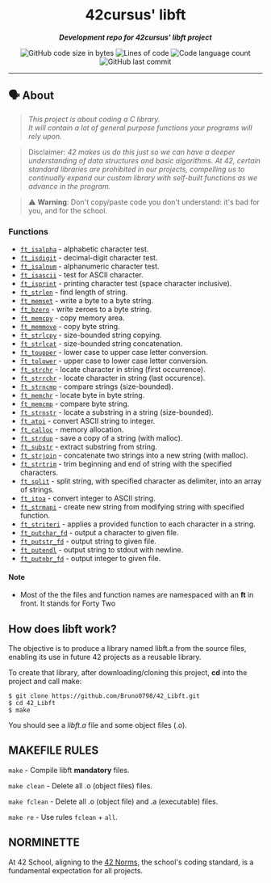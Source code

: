 <h1 align="center">
	42cursus' libft
</h1>

<p align="center">
	<b><i>Development repo for 42cursus' libft project</i></b><br>
</p>

<p align="center">
	<img alt="GitHub code size in bytes" src="https://img.shields.io/github/languages/code-size/bruno0798/42_libft?color=blueviolet" />
	<img alt="Lines of code" src="https://img.shields.io/tokei/lines/github/bruno0798/42_libft">
	<img alt="Code language count" src="https://img.shields.io/github/languages/count/bruno0798/42_libft?color=blue" />
	<img alt="GitHub last commit" src="https://img.shields.io/github/last-commit/bruno0798/42_libft?color=brightgreen" />
</p>

---

## 🗣️ About

> _This project is about coding a C library.<br>
It will contain a lot of general purpose functions your programs will rely upon._

> Disclaimer: *42 makes us do this just so we can have a deeper understanding of data structures 
and basic algorithms. At 42, certain standard libraries are prohibited in our projects, compelling us to continually expand our custom library with self-built functions as we advance in the program.*

> ⚠️ **Warning**: Don't copy/paste code you don't understand: it's bad for you, and for the school.

### Functions


* [`ft_isalpha`](ft_isalpha.c)			- alphabetic character test.
* [`ft_isdigit`](ft_isdigit.c)			- decimal-digit character test.
* [`ft_isalnum`](ft_isalnum.c)			- alphanumeric character test.
* [`ft_isascii`](ft_isascii.c)			- test for ASCII character.
* [`ft_isprint`](ft_isprint.c)			- printing character test (space character inclusive).
* [`ft_strlen`](ft_strlen.c)				- find length of string.
* [`ft_memset`](ft_memset.c)		- write a byte to a byte string.
* [`ft_bzero`](ft_bzero.c)		- write zeroes to a byte string.
* [`ft_memcpy`](ft_memcpy.c)		- copy memory area.
* [`ft_memmove`](ft_memmove.c)	- copy byte string.
* [`ft_strlcpy`](ft_strlcpy.c)			- size-bounded string copying.
* [`ft_strlcat`](ft_strlcat.c)			- size-bounded string concatenation.
* [`ft_toupper`](ft_toupper.c)			- lower case to upper case letter conversion.
* [`ft_tolower`](ft_tolower.c)			- upper case to lower case letter conversion.
* [`ft_strchr`](ft_strchr.c)				- locate character in string (first occurrence).
* [`ft_strrchr`](ft_strrchr.c)			- locate character in string (last occurence).
* [`ft_strncmp`](ft_strncmp.c) 			- compare strings (size-bounded).
* [`ft_memchr`](ft_memchr.c)		- locate byte in byte string.
* [`ft_memcmp`](ft_memcmp.c)		- compare byte string.
* [`ft_strnstr`](ft_strnstr.c)			- locate a substring in a string (size-bounded).
* [`ft_atoi`](ft_atoi.c)		- convert ASCII string to integer.
* [`ft_calloc`](ft_calloc.c)	- memory allocation.
* [`ft_strdup`](ft_strdup.c)				- save a copy of a string (with malloc).
* [`ft_substr`](ft_substr.c)				- extract substring from string.
* [`ft_strjoin`](ft_strjoin.c)			- concatenate two strings into a new string (with malloc).
* [`ft_strtrim`](ft_strtrim.c)			- trim beginning and end of string with the specified characters.
* [`ft_split`](ft_split.c)				- split string, with specified character as delimiter, into an array of strings.
* [`ft_itoa`](ft_itoa.c)					- convert integer to ASCII string.
* [`ft_strmapi`](ft_strmapi.c)			- create new string from modifying string with specified function.
* [`ft_striteri`](ft_striteri.c)			- applies a provided function to each character in a string.
* [`ft_putchar_fd`](ft_putchar_fd.c)		- output a character to given file.
* [`ft_putstr_fd`](ft_putstr_fd.c)		- output string to given file.
* [`ft_putendl`](ft_putendl.c) 	- output string to stdout with newline.
* [`ft_putnbr_fd`](ft_putnbr_fd.c)		- output integer to given file.


#### Note

- Most of the the files and function names are namespaced with an **ft** in front. It stands for Forty Two

## How does libft work?

The objective is to produce a library named libft.a from the source files, enabling its use in future 42 projects as a reusable library.

To create that library, after downloading/cloning this project, **cd** into the project and call make:
```
$ git clone https://github.com/Bruno0798/42_Libft.git
$ cd 42_Libft
$ make
```

You should see a *libft.a* file and some object files (.o).

## MAKEFILE RULES

`make` - Compile libft **mandatory** files.

`make clean` - Delete all .o (object files) files.

`make fclean` - Delete all .o (object file) and .a (executable) files.

`make re` - Use rules `fclean` + `all`.


## NORMINETTE
At 42 School, aligning to the [42 Norms](https://github.com/Bruno0798/42_libft/en_norm.pdf), the school's coding standard, is a fundamental expectation for all projects.
